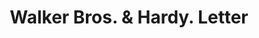 ---
doi: 10.7916/D8CJ9RH6
date_other: '1908'
date_other_textual: '1908'
form: correspondence
genre:
- Letters (correspondence)
name:
- Walker Bros. & Hardy
object_in_context_url: https://biggert.cul.columbia.edu/items/view/ave_biggert_00755
subject_hierarchical_geographic:
- Fargo, North Dakota, United States
subject_name:
- Walker Bros. & Hardy
title: Walker Bros. & Hardy. Letter
sort_title: Walker Bros. & Hardy. Letter
call_number: ave_biggert_00755
coordinates:
- 46.87722222222222,-96.78944444444444
pid: ave_biggert_00755
identifiers: ave_biggert_00755
thumbnail: https://derivativo-1.library.columbia.edu/iiif/2/ldpd:345291/full/!256,256/0/native.jpg
permalink: /biggert/ave_biggert_00755/
layout: iiif-image-page
---